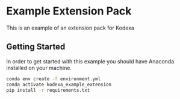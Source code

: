 # Example Extension Pack

This is an example of an extension pack for Kodexa

## Getting Started

In order to get started with this example you should have Anaconda installed on your machine.

```bash
conda env create -f environment.yml
conda activate kodexa_example_extension
pip install -r requirements.txt
```